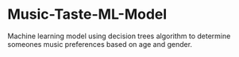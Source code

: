 # Music-Taste-ML-Model
Machine learning model using decision trees algorithm to determine someones music preferences based on age and gender.
